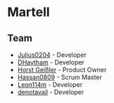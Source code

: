 # Martell

## Team

- [Julius0204](https://github.com/Julius0204) - Developer
- [DHaytham](https://github.com/DHaytham) - Developer
- [Horst Geißler](https://github.com/fdai5433) - Product Owner
- [Hassan0809](https://github.com/Hassan0809) - Scrum Master
- [Leon114m](https://github.com/Leon114m) - Developer
- [denotavail](https://github.com/denotavail) - Developer
